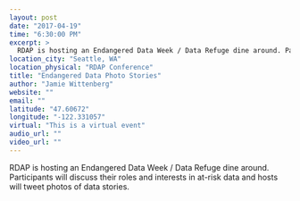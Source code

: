 ```yaml
---
layout: post
date: "2017-04-19"
time: "6:30:00 PM"
excerpt: >
  RDAP is hosting an Endangered Data Week / Data Refuge dine around. Participants will discuss their roles and interests in at-risk data and ...
location_city: "Seattle, WA"
location_physical: "RDAP Conference"
title: "Endangered Data Photo Stories"
author: "Jamie Wittenberg"
website: ""
email: ""
latitude: "47.60672"
longitude: "-122.331057"
virtual: "This is a virtual event"
audio_url: ""
video_url: ""
---
```


RDAP is hosting an Endangered Data Week / Data Refuge dine around. Participants will discuss their roles and interests in at-risk data and hosts will tweet photos of data stories.
